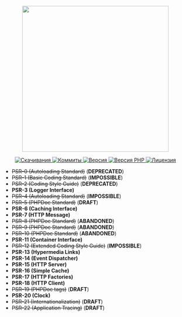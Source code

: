 <p align="center"><a href="https://www.localzet.com" target="_blank">
  <img src="https://cdn.localzet.com/assets/media/LocalzetGroup.png" width="400">
</a></p>

<p align="center">
  <a href="https://packagist.org/packages/localzet/psr">
  <img src="https://img.shields.io/packagist/dt/localzet/psr?label=%D0%A1%D0%BA%D0%B0%D1%87%D0%B8%D0%B2%D0%B0%D0%BD%D0%B8%D1%8F" alt="Скачивания">
</a>
  <a href="https://github.com/localzet/PSR">
  <img src="https://img.shields.io/github/commit-activity/t/localzet/PSR?label=%D0%9A%D0%BE%D0%BC%D0%BC%D0%B8%D1%82%D1%8B" alt="Коммиты">
</a>
  <a href="https://packagist.org/packages/localzet/psr">
  <img src="https://img.shields.io/packagist/v/localzet/psr?label=%D0%92%D0%B5%D1%80%D1%81%D0%B8%D1%8F" alt="Версия">
</a>
  <a href="https://packagist.org/packages/localzet/psr">
  <img src="https://img.shields.io/packagist/dependency-v/localzet/psr/php?label=PHP" alt="Версия PHP">
</a>
  <a href="https://github.com/localzet/PSR">
  <img src="https://img.shields.io/github/license/localzet/PSR?label=%D0%9B%D0%B8%D1%86%D0%B5%D0%BD%D0%B7%D0%B8%D1%8F" alt="Лицензия">
</a>
</p>


- ~~PSR-0 (Autoloading Standard)~~ (**DEPRECATED**)
- ~~PSR-1 (Basic Coding Standard)~~ (**IMPOSSIBLE**)
- ~~PSR-2 (Coding Style Guide)~~ (**DEPRECATED**)
- **PSR-3 (Logger Interface)**
- ~~PSR-4 (Autoloading Standard)~~ (**IMPOSSIBLE**)
- ~~PSR-5 (PHPDoc Standard)~~ (**DRAFT**)
- **PSR-6 (Caching Interface)**
- **PSR-7 (HTTP Message)**
- ~~PSR-8 (PHPDoc Standard)~~ (**ABANDONED**)
- ~~PSR-9 (PHPDoc Standard)~~ (**ABANDONED**)
- ~~PSR-10 (PHPDoc Standard)~~ (**ABANDONED**)
- **PSR-11 (Container Interface)**
- ~~PSR-12 (Extended Coding Style Guide)~~ (**IMPOSSIBLE**)
- **PSR-13 (Hypermedia Links)**
- **PSR-14 (Event Dispatcher)**
- **PSR-15 (HTTP Server)**
- **PSR-16 (Simple Cache)**
- **PSR-17 (HTTP Factories)**
- **PSR-18 (HTTP Client)**
- ~~PSR-19 (PHPDoc tags)~~ (**DRAFT**)
- **PSR-20 (Clock)**
- ~~PSR-21 (Internationalization)~~ (**DRAFT**)
- ~~PSR-22 (Application Tracing)~~ (**DRAFT**)

